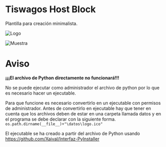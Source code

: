 # Tiswagos Host Block
Plantilla para creación minimalista.

![Logo](https://user-images.githubusercontent.com/54257745/181864346-d2715ceb-4c08-46c9-96c0-7c0503160c47.png)

![Muestra](https://user-images.githubusercontent.com/54257745/181864001-b310e047-cad4-4537-ab2e-f42390131494.png)


# Aviso
**¡¡¡El archivo de Python directamente no funcionará!!!**

No se puede ejecutar como administrador el archivo de python por lo que es necesario hacer un ejecutable.

Para que funcione es necesario convertirlo en un ejecutable con permisos de administrador.
Antes de convertirlo en ejecutable hay que tener en cuenta que los archivos deben de estar
en una carpeta llamada datos y en el programa se debe declarar con la siguiente forma.
`os.path.dirname(__file__)+"\datos\logo.ico"`

El ejecutable se ha creado a partir del archivo de Python usando https://github.com/Xaival/Interfaz-PyInstaller
